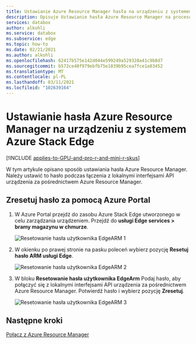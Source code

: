 ```yaml
---
title: Ustawianie Azure Resource Manager hasła na urządzeniu z systemem Azure Stack EDGE Pro GPU
description: Opisuje Ustawianie hasła Azure Resource Manager na procesorze GPU Azure Stack EDGE Pro przy użyciu Azure PowerShell.
services: databox
author: alkohli
ms.service: databox
ms.subservice: edge
ms.topic: how-to
ms.date: 02/21/2021
ms.author: alkohli
ms.openlocfilehash: 62417b575e142d044e599249a529328a41c9b8d7
ms.sourcegitcommit: b572ce40f979ebfb75e1039b95cea7fce1a83452
ms.translationtype: MT
ms.contentlocale: pl-PL
ms.lasthandoff: 03/11/2021
ms.locfileid: "102639164"
---
```

# <a name="set-azure-resource-manager-password-on-azure-stack-edge-pro-gpu-device"></a>Ustawianie hasła Azure Resource Manager na urządzeniu z systemem Azure Stack Edge

[!INCLUDE [applies-to-GPU-and-pro-r-and-mini-r-skus](../../includes/azure-stack-edge-applies-to-gpu-pro-r-mini-r-sku.md)]

W tym artykule opisano sposób ustawiania hasła Azure Resource Manager. Należy ustawić to hasło podczas łączenia z lokalnymi interfejsami API urządzenia za pośrednictwem Azure Resource Manager.

<!--The procedure to set the password can be different depending upon whether you use the Azure portal or the PowerShell cmdlets. Each of these procedures is described in the following sections.-->


## <a name="reset-password-via-the-azure-portal"></a>Zresetuj hasło za pomocą Azure Portal

1. W Azure Portal przejdź do zasobu Azure Stack Edge utworzonego w celu zarządzania urządzeniem. Przejdź do **usługi Edge services > bramy magazynu w chmurze**.

    ![Resetowanie hasła użytkownika EdgeARM 1](media/azure-stack-edge-gpu-set-azure-resource-manager-password/set-edgearm-password-1.png)

2. W okienku po prawej stronie na pasku poleceń wybierz pozycję **Resetuj hasło ARM usługi Edge**. 

    ![Resetowanie hasła użytkownika EdgeARM 2](media/azure-stack-edge-gpu-set-azure-resource-manager-password/set-edgearm-password-2.png)

3. W bloku **Resetowanie hasła użytkownika EdgeArm** Podaj hasło, aby połączyć się z lokalnymi interfejsami API urządzenia za pośrednictwem Azure Resource Manager. Potwierdź hasło i wybierz pozycję **Zresetuj**.

    ![Resetowanie hasła użytkownika EdgeARM 3](media/azure-stack-edge-gpu-set-azure-resource-manager-password/set-edgearm-password-3.png)



<!--## Reset password via PowerShell

1. In the Azure Portal, go to the Azure Stack Edge resource you created to manage your device. Make a note of the following parameters in the **Overview** page.

    - Azure Stack Edge resource name
    - Subscription ID

2. Go to **Settings > Properties**. Make a note of the following parameters in the **Properties** page.

    - Resource group
    - CIK encryption key: Select view and then copy the **Encryption Key**.

    ![Get CIK encryption key](media/azure-stack-edge-gpu-set-azure-resource-manager-password/get-cik-portal.png)
 
3. Identify a password that you will use to connect to Azure Resource Manager.

4. Start the cloud shell. Select on the icon in the top right corner:

    ![Start cloud shell](media/azure-stack-edge-gpu-set-azure-resource-manager-password/start-cloud-shell.png) 

    Once the cloud shell has started, you may need to switch to PowerShell.

    ![Cloud shell](media/azure-stack-edge-gpu-set-azure-resource-manager-password/cloud-shell.png)   


5. Set context. Type:

    `Set-AzContext -SubscriptionId <Subscription ID>`

    Here is a sample output:

    
    ```azurepowershell
    PS Azure:\> Set-AzContext -SubscriptionId 8eb87630-972c-4c36-a270-f330e6c063df
    
        Name        Account   SubscriptionName   Environment  TenantId
        ----       -------    ----------------   -----------  --------
        DataBox_Edge_Test (8eb87630-972c-4c36-a… MSI@50342 DataBox_Edge_Tes AzureCloud           72f988bf-86f1-41af-91ab-2d7…
    
        PS Azure:/
    ```
    
5.  If you have any old PS modules, you need to install those.

    `Remove-Module  Az.DataBoxEdge -force`

    Here is a sample output. In this example, there were no old modules to be installed.

    
    ```azurepowershell
        PS Azure:\> Remove-Module  Az.DataBoxEdge -force
        Remove-Module : No modules were removed. Verify that the specification of modules to remove is correct and those modules exist in the runspace.
        At line:1 char:1
        + Remove-Module  Az.DataBoxEdge -force
        + ~~~~~~~~~~~~~~~~~~~~~~~~~~~~~~~~~~~~
        + CategoryInfo          : ResourceUnavailable: (:) [Remove-Module], InvalidOperationException
        + FullyQualifiedErrorId : Modules_NoModulesRemoved,Microsoft.PowerShell.Commands.RemoveModuleCommand
    
        PS Azure:\
    ```

6. Next set of commands will download and run a script to install PowerShell modules.
    
    ```azurepowershell
        cd ~/clouddrive
        wget https://aka.ms/dbe-cmdlet-beta -O Az.DataBoxEdge.zip
        unzip ./Az.DataBoxEdge.zip
        Import-Module ~/clouddrive/Az.DataBoxEdge/Az.DataBoxEdge.psd1 -Force
    ```

7. In the next set of commands, you'll need to provide the resource name, resource group name, encryption key, and the password you identified in the previous step.

    ```azurepowershell
    $devicename = "<Azure Stack Edge resource name>"
    $resourceGroup = "<Resource group name>"
    $cik = "<Encryption key>"
    $password = "<Password>"
    ```
    The password and encryption key parameters must be passed as secure strings. Use the following cmdlets to convert the password and encryption key to secure strings.

    ```azurepowershell
    $pass = ConvertTo-SecureString $password -AsPlainText -Force
    $key = ConvertTo-SecureString $cik -AsPlainText -Force
    ```
    Use the above generated secure strings as parameters in the Set-AzDataBoxEdgeUser cmdlet to reset the password. Use the same resource group that you used when creating the Azure Stack Edge Pro/Data Box Gateway resource.

    ```azurepowershell
    Set-AzDataBoxEdgeUser -ResourceGroupName $resourceGroup -DeviceName $devicename -Name EdgeARMUser  -Password $pass -EncryptionKey $key
    ```
    Here is the sample output.
    
    ```azurepowershell
    PS /home/aseuser/clouddrive> $devicename = "myaseresource"
    PS /home/aseuser/clouddrive> $resourceGroup = "myaserg"
    PS /home/aseuser/clouddrive> $cik = "54a7450fd7b3c506e10efea4e0c88a9390f37e299fbf43e01fb5dfe483ac036b6d0f85a6246e1926e297f98c0ff84c20a57348c689eff179ce31571fc787ac0a"
    PS /home/aseuser/clouddrive> $password = "Password2"
    PS /home/aseuser/clouddrive> $pass = ConvertTo-SecureString $password -AsPlainText -Force
    PS /home/aseuser/clouddrive> $key = ConvertTo-SecureString $cik -AsPlainText -Force
    PS /home/aseuser/clouddrive> Set-AzDataBoxEdgeUser -ResourceGroupName $resourceGroup -DeviceName $devicename -Name EdgeARMUser  -Password $pass -EncryptionKey $key
    
        User name   Type ResourceGroupName DeviceName
    ---------   ---- ----------------- ----------
        EdgeARMUser ARM  myaserg        myaseresource
    
        PS /home/aseuser/clouddrive>
    ```
Use the new password to connect to Azure Resource Manager.-->

## <a name="next-steps"></a>Następne kroki

[Połącz z Azure Resource Manager](azure-stack-edge-gpu-connect-resource-manager.md)
